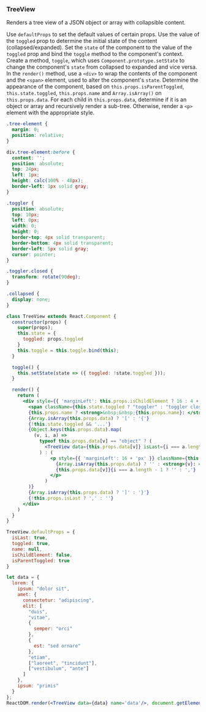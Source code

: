 ### TreeView

Renders a tree view of a JSON object or array with collapsible content.

Use `defaultProps` to set the default values of certain props.
Use the value of the `toggled` prop to determine the initial state of the content (collapsed/expanded).
Set the `state` of the component to the value of the `toggled` prop and bind the `toggle` method to the component's context.
Create a method, `toggle`, which uses `Component.prototype.setState` to change the component's `state` from collapsed to expanded and vice versa.
In the `render()` method, use a `<div>` to wrap the contents of the component and the `<span>` element, used to alter the component's `state`.
Determine the appearance of the component, based on `this.props.isParentToggled`, `this.state.toggled`, `this.props.name` and `Array.isArray()` on `this.props.data`. 
For each child in `this.props.data`, determine if it is an object or array and recursively render a sub-tree.
Otherwise, render a `<p>` element with the appropriate style.

```css
.tree-element {
  margin: 0;
  position: relative;
}

div.tree-element:before {
  content: '';
  position: absolute;
  top: 24px;
  left: 1px;
  height: calc(100% - 48px);
  border-left: 1px solid gray;
}

.toggler {
  position: absolute;
  top: 10px;
  left: 0px;
  width: 0; 
  height: 0; 
  border-top: 4px solid transparent;
  border-bottom: 4px solid transparent;
  border-left: 5px solid gray;
  cursor: pointer;
}

.toggler.closed {
  transform: rotate(90deg);
}

.collapsed {
  display: none;
}
```

```jsx
class TreeView extends React.Component {
  constructor(props) {
    super(props);
    this.state = {
      toggled: props.toggled
    }
    this.toggle = this.toggle.bind(this);
  }

  toggle() {
    this.setState(state => ({ toggled: !state.toggled }));
  }

  render() {
    return (
      <div style={{ 'marginLeft': this.props.isChildElement ? 16 : 4 + 'px' }} className={this.props.isParentToggled ? 'tree-element' : 'tree-element collapsed'}>
        <span className={this.state.toggled ? "toggler" : "toggler closed" } onClick={this.toggle}></span>
        {this.props.name ? <strong>&nbsp;&nbsp;{this.props.name}: </strong> : <span>&nbsp;&nbsp;</span>}
        {Array.isArray(this.props.data) ? '[' : '{'}
        {!this.state.toggled && '...'}
        {Object.keys(this.props.data).map(
          (v, i, a) =>
            typeof this.props.data[v] == "object" ? (
              <TreeView data={this.props.data[v]} isLast={i === a.length - 1} name={Array.isArray(this.props.data) ? null : v} isChildElement isParentToggled={this.props.isParentToggled && this.state.toggled} />
            ) : (
                <p style={{ 'marginLeft': 16 + 'px' }} className={this.state.toggled ? 'tree-element' : 'tree-element collapsed'}>
                  {Array.isArray(this.props.data) ? '' : <strong>{v}: </strong>}
                  {this.props.data[v]}{i === a.length - 1 ? '' : ','}
                </p>
              )
        )}
        {Array.isArray(this.props.data) ? ']' : '}'}
        {!this.props.isLast ? ',' : ''}
      </div>
    )
  }
}

TreeView.defaultProps = {
  isLast: true,
  toggled: true,
  name: null,
  isChildElement: false,
  isParentToggled: true
}
```

```jsx
let data = {
  lorem: {
    ipsum: "dolor sit",
    amet: {
      consectetur: "adipiscing",
      elit: [
        "duis",
        "vitae",
        {
          semper: "orci"
        },
        {
          est: "sed ornare"
        },
        "etiam",
        ["laoreet", "tincidunt"],
        ["vestibulum", "ante"]
      ]
    },
    ipsum: "primis"
  }
};
ReactDOM.render(<TreeView data={data} name='data'/>, document.getElementById("root"));
```

<!-- tags: visual,children,state,class -->

<!-- expertise: 2 -->
